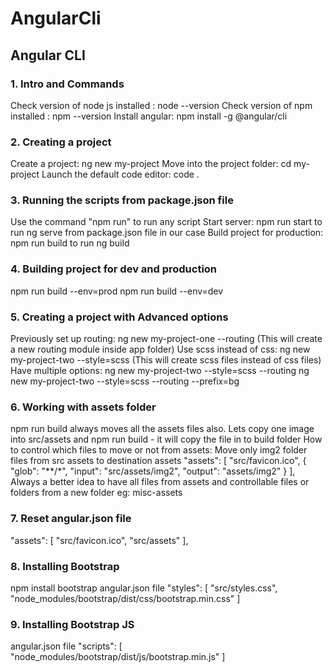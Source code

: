 # AngularCli

## Angular CLI

### 1. Intro and Commands 
Check version of node js installed : node --version
Check version of npm installed : npm --version
Install angular: npm install -g @angular/cli

### 2. Creating a project
Create a project: ng new my-project
Move into the project folder: cd my-project
Launch the default code editor: code . 

### 3. Running the scripts from package.json file
Use the command "npm run" to run any script
Start server: npm run start to run ng serve from package.json file in our case
Build project for production: npm run build to run ng build

### 4. Building project for dev and production
npm run build --env=prod
npm run build --env=dev

### 5. Creating a project with Advanced options
Previously set up routing: ng new my-project-one --routing (This will create a new routing module inside app folder)
Use scss instead of css: ng new my-project-two --style=scss (This will create scss files instead of css files)
Have multiple options: ng new my-project-two --style=scss --routing
ng new my-project-two --style=scss --routing --prefix=bg

### 6. Working with assets folder
npm run build always moves all the assets files also. Lets copy one image into src/assets and npm run build - it will copy the file in to build folder
How to control which files to move or not from assets: Move only img2 folder files from src assets to destination assets
"assets": [
    "src/favicon.ico",
    {
    "glob": "**/*",
    "input": "src/assets/img2",
    "output": "assets/img2"
    }
],
Always a better idea to have all files from assets and controllable files or folders from a new folder eg: misc-assets

### 7. Reset angular.json file
"assets": [
    "src/favicon.ico",
    "src/assets"
],

### 8. Installing Bootstrap
npm install bootstrap
angular.json file
"styles": [
    "src/styles.css",
    "node_modules/bootstrap/dist/css/bootstrap.min.css"
]

### 9. Installing Bootstrap JS
angular.json file
"scripts": [
    "node_modules/bootstrap/dist/js/bootstrap.min.js"
]